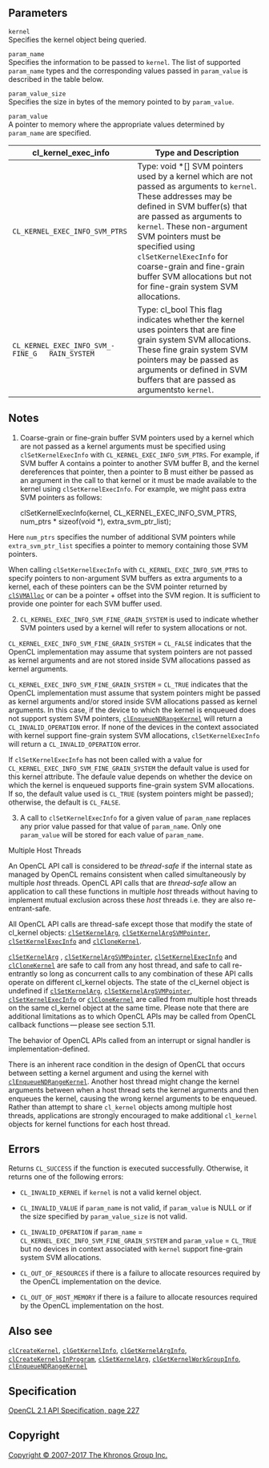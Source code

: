 Parameters
----------

`kernel`  
Specifies the kernel object being queried.

`param_name`  
Specifies the information to be passed to `kernel`. The list of
supported `param_name` types and the corresponding values passed in
`param_value` is described in the table below.

`param_value_size`  
Specifies the size in bytes of the memory pointed to by `param_value`.

`param_value`  
A pointer to memory where the appropriate values determined by
`param_name` are specified.

| cl\_kernel\_exec\_info            | Type and Description              |
| --- | --- |
|  `CL_KERNEL_EXEC_INFO_SVM_PTRS`    |  Type: void \*\[\]                   SVM pointers used by a kernel       which are not passed as arguments   to `kernel`. These addresses may    be defined in SVM buffer(s) that    are passed as arguments to          `kernel`.                           These non-argument SVM pointers     must be specified using             `clSetKernelExecInfo` for           coarse-grain and fine-grain         buffer SVM allocations but not      for fine-grain system SVM           allocations.                      |
|  `CL_KERNEL_EXEC_INFO_SVM_- FINE_G   RAIN_SYSTEM`                      |  Type: cl\_bool                      This flag indicates whether the     kernel uses pointers that are       fine grain system SVM               allocations. These fine grain       system SVM pointers may be passed   as arguments or defined in SVM      buffers that are passed as          argumentsto `kernel`.             |
Notes
-----

1. Coarse-grain or fine-grain buffer SVM pointers used by a kernel which
are not passed as a kernel arguments must be specified using
`clSetKernelExecInfo` with `CL_KERNEL_EXEC_INFO_SVM_PTRS`. For example,
if SVM buffer A contains a pointer to another SVM buffer B, and the
kernel dereferences that pointer, then a pointer to B must either be
passed as an argument in the call to that kernel or it must be made
available to the kernel using `clSetKernelExecInfo`. For example, we
might pass extra SVM pointers as follows:

    clSetKernelExecInfo(kernel,
         CL_KERNEL_EXEC_INFO_SVM_PTRS,
         num_ptrs * sizeof(void *),
         extra_svm_ptr_list);

Here `num_ptrs` specifies the number of additional SVM pointers while
`extra_svm_ptr_list` specifies a pointer to memory containing those SVM
pointers.

When calling `clSetKernelExecInfo` with `CL_KERNEL_EXEC_INFO_SVM_PTRS`
to specify pointers to non-argument SVM buffers as extra arguments to a
kernel, each of these pointers can be the SVM pointer returned by
[`clSVMAlloc`](clSVMAlloc.html) or can be a pointer + offset into the
SVM region. It is sufficient to provide one pointer for each SVM buffer
used.

2. `CL_KERNEL_EXEC_INFO_SVM_FINE_GRAIN_SYSTEM` is used to indicate
whether SVM pointers used by a kernel will refer to system allocations
or not.

`CL_KERNEL_EXEC_INFO_SVM_FINE_GRAIN_SYSTEM` = `CL_FALSE` indicates that
the OpenCL implementation may assume that system pointers are not passed
as kernel arguments and are not stored inside SVM allocations passed as
kernel arguments.

`CL_KERNEL_EXEC_INFO_SVM_FINE_GRAIN_SYSTEM` = `CL_TRUE` indicates that
the OpenCL implementation must assume that system pointers might be
passed as kernel arguments and/or stored inside SVM allocations passed
as kernel arguments. In this case, if the device to which the kernel is
enqueued does not support system SVM pointers,
[`clEnqueueNDRangeKernel`](clEnqueueNDRangeKernel.html) will return a
`CL_INVALID_OPERATION` error. If none of the devices in the context
associated with kernel support fine-grain system SVM allocations,
`clSetKernelExecInfo` will return a `CL_INVALID_OPERATION` error.

If `clSetKernelExecInfo` has not been called with a value for
`CL_KERNEL_EXEC_INFO_SVM_FINE_GRAIN_SYSTEM` the default value is used
for this kernel attribute. The defaule value depends on whether the
device on which the kernel is enqueued supports fine-grain system SVM
allocations. If so, the default value used is `CL_TRUE` (system pointers
might be passed); otherwise, the default is `CL_FALSE`.

3. A call to `clSetKernelExecInfo` for a given value of `param_name`
replaces any prior value passed for that value of `param_name`. Only one
`param_value` will be stored for each value of `param_name`.

Multiple Host Threads

An OpenCL API call is considered to be *thread-safe* if the internal
state as managed by OpenCL remains consistent when called simultaneously
by multiple *host* threads. OpenCL API calls that are *thread-safe*
allow an application to call these functions in multiple *host* threads
without having to implement mutual exclusion across these *host* threads
i.e. they are also re-entrant-safe.

All OpenCL API calls are thread-safe except those that modify the state
of cl\_kernel objects: [`clSetKernelArg`](clSetKernelArg.html),
[`clSetKernelArgSVMPointer`](clSetKernelArgSVMPointer.html),
[`clSetKernelExecInfo`](#) and [`clCloneKernel`](clCloneKernel.html).

[`clSetKernelArg`](clSetKernelArg.html) ,
[`clSetKernelArgSVMPointer`](clSetKernelArgSVMPointer.html),
[`clSetKernelExecInfo`](#) and [`clCloneKernel`](clCloneKernel.html) are
safe to call from any host thread, and safe to call re-entrantly so long
as concurrent calls to any combination of these API calls operate on
different cl\_kernel objects. The state of the cl\_kernel object is
undefined if [`clSetKernelArg`](clSetKernelArg.html),
[`clSetKernelArgSVMPointer`](clSetKernelArgSVMPointer.html),
[`clSetKernelExecInfo`](#) or [`clCloneKernel`](clCloneKernel.html) are
called from multiple host threads on the same cl\_kernel object at the
same time. Please note that there are additional limitations as to which
OpenCL APIs may be called from OpenCL callback functions — please see
section 5.11.

The behavior of OpenCL APIs called from an interrupt or signal handler
is implementation-defined.

There is an inherent race condition in the design of OpenCL that occurs
between setting a kernel argument and using the kernel with
[`clEnqueueNDRangeKernel`](clEnqueueNDRangeKernel.html). Another host
thread might change the kernel arguments between when a host thread sets
the kernel arguments and then enqueues the kernel, causing the wrong
kernel arguments to be enqueued. Rather than attempt to share
`cl_kernel` objects among multiple host threads, applications are
strongly encouraged to make additional `cl_kernel` objects for kernel
functions for each host thread.

Errors
------

Returns `CL_SUCCESS` if the function is executed successfully.
Otherwise, it returns one of the following errors:

-   `CL_INVALID_KERNEL` if `kernel` is not a valid kernel object.

-   `CL_INVALID_VALUE` if `param_name` is not valid, if `param_value` is
    NULL or if the size specified by `param_value_size` is not valid.

-   `CL_INVALID_OPERATION` if `param_name` =
    `CL_KERNEL_EXEC_INFO_SVM_FINE_GRAIN_SYSTEM` and `param_value` =
    `CL_TRUE` but no devices in context associated with `kernel` support
    fine-grain system SVM allocations.

-   `CL_OUT_OF_RESOURCES` if there is a failure to allocate resources
    required by the OpenCL implementation on the device.

-   `CL_OUT_OF_HOST_MEMORY` if there is a failure to allocate resources
    required by the OpenCL implementation on the host.

Also see
--------

[`clCreateKernel`](clCreateKernel.html),
[`clGetKernelInfo`](clGetKernelInfo.html),
[`clGetKernelArgInfo`](clGetKernelArgInfo.html),
[`clCreateKernelsInProgram`](clCreateKernelsInProgram.html),
[`clSetKernelArg`](clSetKernelArg.html),
[`clGetKernelWorkGroupInfo`](clGetKernelWorkGroupInfo.html),
[`clEnqueueNDRangeKernel`](clEnqueueNDRangeKernel.html)

Specification
-------------

[OpenCL 2.1 API Specification, page
227](https://www.khronos.org/registry/cl/specs/opencl-2.1.pdf#page=227)

Copyright
---------

[Copyright © 2007-2017 The Khronos Group Inc.](copyright.html)
